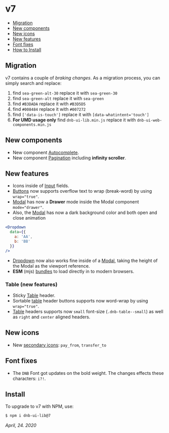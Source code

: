 # v7

- [Migration](#migration)
- [New components](#new-components)
- [New icons](#new-icons)
- [New features](#new-features)
- [Font fixes](#font-fixes)
- [How to Install](#install)

## Migration

v7 contains a couple of _braking changes_. As a migration process, you can simply search and replace:

1. find `sea-green-alt-30` replace it with `sea-green-30`
1. find `sea-green-alt` replace it with `sea-green`
1. find `#B3DADA` replace it with `#B3D5D5`
1. find `#008484` replace it with `#007272`
1. find `['data-is-touch']` replace it with `[data-whatintent='touch']`
1. **For UMD usage only** find `dnb-ui-lib.min.js` replace it with `dnb-ui-web-components.min.js`

## New components

- New component [Autocomplete](/uilib/components/autocomplete).
- New component [Pagination](/uilib/components/pagination) including **infinity scroller**.

## New features

- Icons inside of [Input](/uilib/components/input#input-icon) fields.
- [Buttons](/uilib/components/button) now supports overflow text to wrap (break-word) by using `wrap="true"`.
- [Modal](/uilib/components/modal#drawer-mode) has now a **Drawer** mode inside the Modal component `mode="drawer"`.
- Also, the [Modal](/uilib/components/modal#drawer-mode) has now a dark background color and both open and close animation

```jsx
<Dropdown
  data={{
    a: 'AA',
    b: 'BB'
  }}
/>
```

- [Dropdown](/uilib/components/dropdown) now also works fine inside of a [Modal](/uilib/components/modal#drawer-mode), taking the height of the Modal as the viewport reference.
- **ESM** (mjs) [bundles](/uilib/usage/first-steps/bundles) to load directly in to modern browsers.

### Table (new features)

- Sticky [Table](/uilib/elements/tables#table-with-sticky-header) header.
- Sortable [table](/uilib/elements/tables) header buttons supports now word-wrap by using `wrap="true"`.
- [Table](/uilib/elements/tables) headers supports now `small` font-size (`.dnb-table--small`) as well as `right` and `center` aligned headers.

## New icons

- New [secondary icons](/icons/secondary): `pay_from`, `transfer_to`

## Font fixes

- The `DNB` Font got updates on the bold weight. The changes effects these characters: `i?!`.

## Install

To upgrade to v7 with NPM, use:

```bash
$ npm i dnb-ui-lib@7
```

_April, 24. 2020_
